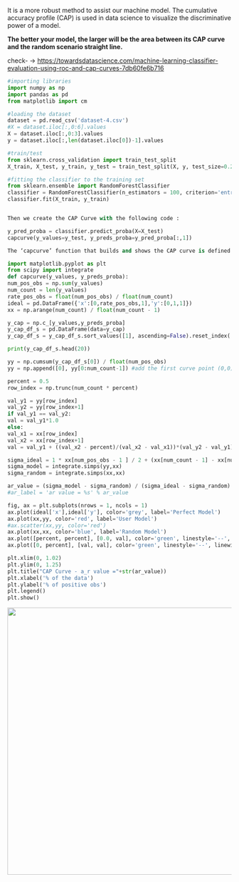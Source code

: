  It is a more robust method to assist our machine model.  The cumulative accuracy profile (CAP) is used in data science to visualize the discriminative power of a model. 
 
 **The better your model, the larger will be the area between its CAP curve and the random scenario straight line.**
 
 check- -> https://towardsdatascience.com/machine-learning-classifier-evaluation-using-roc-and-cap-curves-7db60fe6b716

```python 
#importing libraries
import numpy as np
import pandas as pd
from matplotlib import cm

#loading the dataset
dataset = pd.read_csv('dataset-4.csv')
#X = dataset.iloc[:,0:6].values
X = dataset.iloc[:,0:3].values
y = dataset.iloc[:,len(dataset.iloc[0])-1].values

#train/test
from sklearn.cross_validation import train_test_split
X_train, X_test, y_train, y_test = train_test_split(X, y, test_size=0.25, random_state=1)

#fitting the classifier to the training set
from sklearn.ensemble import RandomForestClassifier
classifier = RandomForestClassifier(n_estimators = 100, criterion='entropy', random_state=0)
classifier.fit(X_train, y_train)


Then we create the CAP Curve with the following code :

y_pred_proba = classifier.predict_proba(X=X_test)
capcurve(y_values=y_test, y_preds_proba=y_pred_proba[:,1])

The ‘capcurve’ function that builds and shows the CAP curve is defined as follows :

import matplotlib.pyplot as plt
from scipy import integrate
def capcurve(y_values, y_preds_proba):
num_pos_obs = np.sum(y_values)
num_count = len(y_values)
rate_pos_obs = float(num_pos_obs) / float(num_count)
ideal = pd.DataFrame({'x':[0,rate_pos_obs,1],'y':[0,1,1]})
xx = np.arange(num_count) / float(num_count - 1)

y_cap = np.c_[y_values,y_preds_proba]
y_cap_df_s = pd.DataFrame(data=y_cap)
y_cap_df_s = y_cap_df_s.sort_values([1], ascending=False).reset_index('index', drop=True)

print(y_cap_df_s.head(20))

yy = np.cumsum(y_cap_df_s[0]) / float(num_pos_obs)
yy = np.append([0], yy[0:num_count-1]) #add the first curve point (0,0) : for xx=0 we have yy=0

percent = 0.5
row_index = np.trunc(num_count * percent)

val_y1 = yy[row_index]
val_y2 = yy[row_index+1]
if val_y1 == val_y2:
val = val_y1*1.0
else:
val_x1 = xx[row_index]
val_x2 = xx[row_index+1]
val = val_y1 + ((val_x2 - percent)/(val_x2 - val_x1))*(val_y2 - val_y1)

sigma_ideal = 1 * xx[num_pos_obs - 1 ] / 2 + (xx[num_count - 1] - xx[num_pos_obs]) * 1
sigma_model = integrate.simps(yy,xx)
sigma_random = integrate.simps(xx,xx)

ar_value = (sigma_model - sigma_random) / (sigma_ideal - sigma_random)
#ar_label = 'ar value = %s' % ar_value

fig, ax = plt.subplots(nrows = 1, ncols = 1)
ax.plot(ideal['x'],ideal['y'], color='grey', label='Perfect Model')
ax.plot(xx,yy, color='red', label='User Model')
#ax.scatter(xx,yy, color='red')
ax.plot(xx,xx, color='blue', label='Random Model')
ax.plot([percent, percent], [0.0, val], color='green', linestyle='--', linewidth=1)
ax.plot([0, percent], [val, val], color='green', linestyle='--', linewidth=1, label=str(val*100)+'% of positive obs at '+str(percent*100)+'%')

plt.xlim(0, 1.02)
plt.ylim(0, 1.25)
plt.title("CAP Curve - a_r value ="+str(ar_value))
plt.xlabel('% of the data')
plt.ylabel('% of positive obs')
plt.legend()
plt.show()
```
<img align="center" width="900" height="600" src="http://www.semspirit.com//wp-content/uploads/sites/17154/2017/11/Test-Set-CAP-Curve-1024x555.png">
